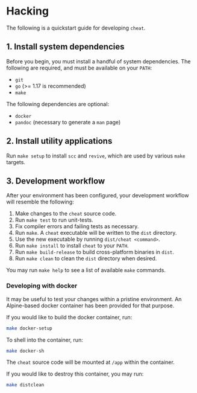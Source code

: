 Hacking
=======
The following is a quickstart guide for developing `cheat`.

## 1. Install system dependencies
Before you begin, you must install a handful of system dependencies. The
following are required, and must be available on your `PATH`:

- `git`
- `go` (>= 1.17 is recommended)
- `make`

The following dependencies are optional:
- `docker`
- `pandoc` (necessary to generate a `man` page)

## 2. Install utility applications
Run `make setup` to install `scc` and `revive`, which are used by various
`make` targets.

## 3. Development workflow
After your environment has been configured, your development workflow will
resemble the following:

1. Make changes to the `cheat` source code.
2. Run `make test` to run unit-tests.
3. Fix compiler errors and failing tests as necessary.
4. Run `make`. A `cheat` executable will be written to the `dist` directory.
5. Use the new executable by running `dist/cheat <command>`.
6. Run `make install` to install `cheat` to your `PATH`.
7. Run `make build-release` to build cross-platform binaries in `dist`.
8. Run `make clean` to clean the `dist` directory when desired.

You may run `make help` to see a list of available `make` commands.

### Developing with docker
It may be useful to test your changes within a pristine environment. An
Alpine-based docker container has been provided for that purpose.

If you would like to build the docker container, run:
```sh
make docker-setup
```

To shell into the container, run:
```sh
make docker-sh
```

The `cheat` source code will be mounted at `/app` within the container.

If you would like to destroy this container, you may run:
```sh
make distclean
```

[go]: https://go.dev/
